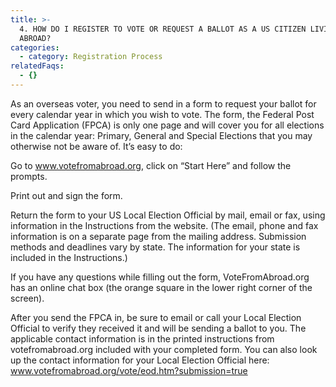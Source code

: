```yaml
---
title: >-
  4. HOW DO I REGISTER TO VOTE OR REQUEST A BALLOT AS A US CITIZEN LIVING
  ABROAD?
categories:
  - category: Registration Process
relatedFaqs:
  - {}
---
```

As an overseas voter, you need to send in a form to request your ballot for every calendar year in which you wish to vote. The form, the Federal Post Card Application (FPCA) is only one page and will cover you for all elections in the calendar year: Primary, General and Special Elections that you may otherwise not be aware of. It’s easy to do:

Go to www.votefromabroad.org, click on “Start Here” and follow the prompts.  


Print out and sign the form.


Return the form to your US Local Election Official by mail, email or fax, using information in the Instructions from the website.  (The email, phone and fax information is on a separate page from the mailing address. Submission methods and deadlines vary by state.  The information for your state is included in the Instructions.)

If you have any questions while filling out the form, VoteFromAbroad.org has an online chat box (the orange square in the lower right corner of the screen).  

After you send the FPCA in, be sure to email or call your Local Election Official to verify they received it and will be sending a ballot to you. The applicable contact information is in the printed instructions from votefromabroad.org included with your completed form. You can also look up the contact information for your Local Election Official here: www.votefromabroad.org/vote/eod.htm?submission=true
